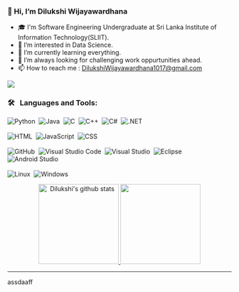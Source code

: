 ### 👋 Hi, I’m Dilukshi Wijayawardhana
- 🎓 I'm Software Engineering Undergraduate at Sri Lanka Institute of Information Technology(SLIIT).
- 👀 I’m interested in Data Science.
- 🌱 I’m currently learning everything.
- 🌋 I’m always looking for challenging work oppurtunities ahead.
- 📫 How to reach me : DilukshiWijayawardhana1017@gmail.com

<p align="left">
<img src="https://user-images.githubusercontent.com/101212054/173209844-444069a7-90af-4196-820e-e5e3574a3fe3.gif"/>
</p>

### 🛠 &nbsp; Languages and Tools:
![Python](https://img.shields.io/badge/-Python-05122A?style=flat&logo=python)&nbsp;
![Java](https://img.shields.io/badge/-Java-05122A?style=flat&logo=Java&logoColor=FFA518)&nbsp;
![C](https://img.shields.io/badge/-C-05122A?style=flat&logo=C&logoColor=A8B9CC)&nbsp;
![C++](https://img.shields.io/badge/-C++-05122A?style=flat&logo=C%2B%2B&logoColor=00599C)&nbsp;
![C#](https://img.shields.io/badge/-C%23-05122A?style=flat&logo=c&logoColor=800080)&nbsp;
![.NET](https://img.shields.io/badge/-.NET-05122A?style=flat&logo=.net)<br/><br/>
![HTML](https://img.shields.io/badge/-HTML-05122A?style=flat&logo=HTML5)&nbsp;
![JavaScript](https://img.shields.io/badge/-JavaScript-05122A?style=flat&logo=javascript)&nbsp;
![CSS](https://img.shields.io/badge/-CSS-05122A?style=flat&logo=CSS3&logoColor=1572B6)&nbsp;<br><br>
![GitHub](https://img.shields.io/badge/-GitHub-05122A?style=flat&logo=github)&nbsp;
![Visual Studio Code](https://img.shields.io/badge/-Visual%20Studio%20Code-05122A?style=flat&logo=visual-studio-code&logoColor=007ACC)&nbsp;
![Visual Studio](https://img.shields.io/badge/-Visual%20Studio-05122A?style=flat&logo=Visual%20Studio)&nbsp;
![Eclipse](https://img.shields.io/badge/-Eclipse-05122A?style=flat&logo=eclipse-ide&logoColor=2C2255)&nbsp;
![Android Studio](https://img.shields.io/badge/-AndroidStudio-05122A?style=flat&logo=android)<br/><br/>
![Linux](https://img.shields.io/badge/-Linux-05122A?style=flat&logo=linux)&nbsp;
![Windows](https://img.shields.io/badge/-Windows-05122A?style=flat&logo=windows)&nbsp;

  <p align="center">
  <a href="https://github.com/DilukshiWijayawardhana">
  <img height="180em" src="https://github-readme-stats.vercel.app/api?username=DilukshiWijayawardhana&show_icons=true&theme=light&include_all_commits=true&count_private=true" alt="Dilukshi's github stats""/>
  <img height="180em" src="https://github-readme-stats.vercel.app/api/top-langs/?username=DilukshiWijayawardhana&layout=compact&langs_count=8&theme=light"/>
</a>
</p>

---
assdaaff

